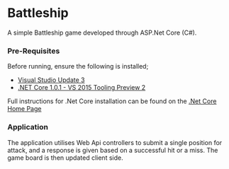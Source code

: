 # Battleship

A simple Battleship game developed through ASP.Net Core (C#). 

### Pre-Requisites

Before running, ensure the following is installed;

- [Visual Studio Update 3]
- [.NET Core 1.0.1 - VS 2015 Tooling Preview 2]

Full instructions for .Net Core installation can be found on the [.Net Core Home Page]

### Application
The application utilises Web Api controllers to submit a single position for attack, and a response is given based on a successful hit or a miss. The game board is then updated client side.

[Visual Studio Update 3]: <https://go.microsoft.com/fwlink/?LinkId=691129>
[.NET Core 1.0.1 - VS 2015 Tooling Preview 2]: <https://go.microsoft.com/fwlink/?LinkID=827546>
[.Net Core Home Page]: <https://www.microsoft.com/net/core#windows>
